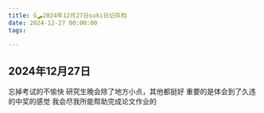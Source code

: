 ```yaml
---
title: G🛹2024年12月27日suki日记存档
date: 2024-12-27 00:00:00
tags:

---
```


## 2024年12月27日
忘掉考试的不愉快
研究生晚会除了地方小点，其他都挺好
重要的是体会到了久违的中奖的感觉
我会尽我所能帮助完成论文作业的